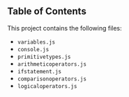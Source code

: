 ## Table of Contents ##

This project contains the following files:
* `variables.js`
* `console.js`
* `primitivetypes.js`
* `arithmeticoperators.js`
* `ifstatement.js`
* `comparisonoperators.js`
* `logicaloperators.js`







